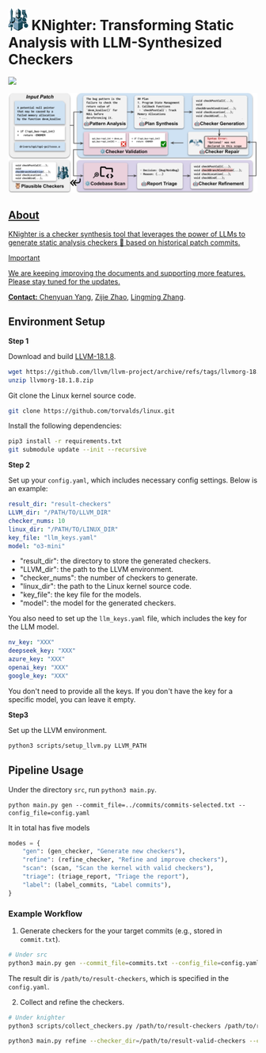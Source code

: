 # <img src="assets/icon.png" alt="Project logo" width="40"> KNighter: Transforming Static Analysis with LLM-Synthesized Checkers

<p align="left">
    <a href="https://arxiv.org/abs/2503.09002"><img src="https://img.shields.io/badge/arXiv-2503.09002-b31b1b.svg?style=for-the-badge">
</p>

![Framework](assets/overview.svg)

## About

KNighter is a checker synthesis tool that leverages the power of LLMs to generate static analysis checkers 🦉 based on historical patch commits.

> [!IMPORTANT]
> We are keeping improving the documents and supporting more features. Please stay tuned for the updates.

**Contact:** [Chenyuan Yang](https://yangchenyuan.github.io/), [Zijie Zhao](https://zijie.cs.illinois.edu/), [Lingming Zhang](https://lingming.cs.illinois.edu).

## Environment Setup

**Step 1**

Download and build [LLVM-18.1.8](https://github.com/llvm/llvm-project/releases/tag/llvmorg-18.1.8).

```sh
wget https://github.com/llvm/llvm-project/archive/refs/tags/llvmorg-18.1.8.zip
unzip llvmorg-18.1.8.zip
```

Git clone the Linux kernel source code.

```sh
git clone https://github.com/torvalds/linux.git
```

Install the following dependencies:

```sh
pip3 install -r requirements.txt
git submodule update --init --recursive
```

**Step 2**

Set up your `config.yaml`, which includes necessary config settings. Below is an example:

```yaml
result_dir: "result-checkers"
LLVM_dir: "/PATH/TO/LLVM_DIR"
checker_nums: 10
linux_dir: "/PATH/TO/LINUX_DIR"
key_file: "llm_keys.yaml"
model: "o3-mini"
```

- "result_dir": the directory to store the generated checkers.
- "LLVM_dir": the path to the LLVM environment.
- "checker_nums": the number of checkers to generate.
- "linux_dir": the path to the Linux kernel source code.
- "key_file": the key file for the models.
- "model": the model for the generated checkers.

You also need to set up the `llm_keys.yaml` file, which includes the key for the LLM model.

```yaml
nv_key: "XXX"
deepseek_key: "XXX"
azure_key: "XXX"
openai_key: "XXX"
google_key: "XXX"
```

You don't need to provide all the keys. If you don't have the key for a specific model, you can leave it empty.

**Step3**

Set up the LLVM environment.

```sh
python3 scripts/setup_llvm.py LLVM_PATH
```

## Pipeline Usage

Under the directory `src`, run `python3 main.py`.

```
python main.py gen --commit_file=../commits/commits-selected.txt --config_file=config.yaml
```

It in total has five models

```py
modes = {
    "gen": (gen_checker, "Generate new checkers"),
    "refine": (refine_checker, "Refine and improve checkers"),
    "scan": (scan, "Scan the kernel with valid checkers"),
    "triage": (triage_report, "Triage the report"),
    "label": (label_commits, "Label commits"),
}
```

### Example Workflow

1. Generate checkers for the your target commits (e.g., stored in `commit.txt`).

```sh
# Under src
python3 main.py gen --commit_file=commits.txt --config_file=config.yaml
```

The result dir is `/path/to/result-checkers`, which is specified in the `config.yaml`.

2. Collect and refine the checkers.

```sh
# Under knighter
python3 scripts/collect_checkers.py /path/to/result-checkers /path/to/result-valid-checkers
```

```sh
python3 main.py refine --checker_dir=/path/to/result-valid-checkers --config_file=config.yaml
```
